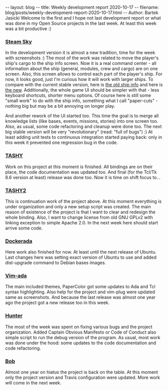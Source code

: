 -- layout: blog
-- title: Weekly development report 2020-10-17
-- filename: blog/posts/weekly-development-report-2020-10-17.html
-- Author: Bartek Jasicki
Welcome to the first and I hope not last development report or what was done in
my Open Source projects in the last week. At least this week was a bit
productive :)

### [Steam Sky](https://thindil.itch.io/steam-sky)

In the development version it is almost a new tradition, time for the week
with screenshots :) The most of the work was related to move the player's
ship's cargo to the ship info screen. Now it is a real command center - all
information about the ship (general, modules, crew and cargo) are on one
screen. Also, this screen allows to control each part of the player's ship. For
now, it looks good, just I'm curious how it will work with larger ships. To
compare with the current stable version, here is [the old ship info](https://imgur.com/h6RIms5)
and here is [the new](https://imgur.com/9dh1dEe). Additionally, the whole game
UI should be simpler with that - less keyboard shortcuts, shorter menu
options. Of course here is still some "small work" to do with the ship info,
something what I call "paper-cuts" - nothing big but may be a bit annoying on
longer play.

And another rework of the UI started too. This time the goal is to merge all
knowledge lists (like bases, events, missions, stories) into one screen too.
Also, as usual, some code refactoring and cleanup were done too. The next big
stable version will be very "revolutionary" (read: "full of bugs") :) At least
adding unit tests to continuous integration started paying back: only in this
week it prevented one regression bug in the code.

### [TASHY](https://github.com/thindil/tashy)

Work on this project at this moment is finished. All bindings are on their
place, the code documentation was updated too. And final (for the Tcl/Tk 8.6
version at least) release was done too. Now it is time on shift focus to...

### [TASHY2](https://github.com/thindil/tashy2)

This is continuation work of the project above. At this moment everything is
under organization and only a new setup script was created. The main reason of
existence of the project is that I want to clear and redesign the whole
binding. Also, I want to change license from old GNU GPLv2 with linking
exception to simple Apache 2.0. In the next week here should start arrive some
code.

### [Dockerada](https://github.com/thindil/dockerada)

Here work also finished for now. At least until the next release of Ubuntu.
Last changes here was setting exact version of Ubuntu to use and added
dist-upgrade command to Debian bases images.

### [Vim-ada](https://github.com/thindil/vim-ada)

The main included themes, PaperColor got some updates to Ada and Tcl syntax
highlighting. Also help for the project and vim-plug were updated same as
screenshots. And because the last release was almost one year ago the project got a
new release too in this week.

### [Hunter](https://github.com/thindil/hunter)

The most of the week was spent on fixing various bugs and the project
organization. Added Captain Obvious Manifesto or Code of Conduct also simple
script to run the debug version of the program. As usual, most work was done
under the hood: some updates to the code documentation and code refactoring.

### [Bob](https://github.com/thindil/bob)

Almost one year on hiatus the project is back on the table. At this
moment only the project version and Travis configuration were updated. More
work will come in the next week.
